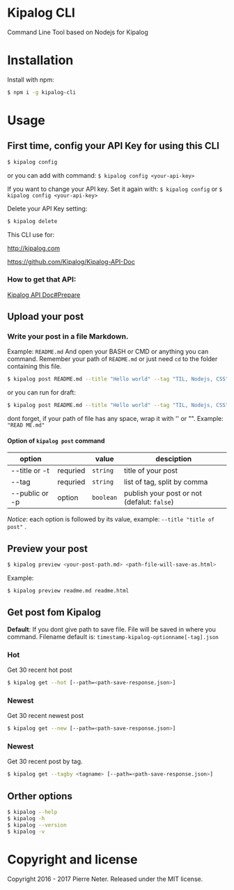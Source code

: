 # Kipalog CLI

Command Line Tool based on Nodejs for Kipalog

# Installation

Install with npm:

```bash
$ npm i -g kipalog-cli
```
# Usage
## First time, config your API Key for using this CLI
```bash
$ kipalog config
```
or you can add with command: `$ kipalog config <your-api-key>`

If you want to change your API key. Set it again with:
`$ kipalog config` or `$ kipalog config <your-api-key>`

Delete your API Key setting:
```bash
$ kipalog delete
```

This CLI use for:

http://kipalog.com

https://github.com/Kipalog/Kipalog-API-Doc

### How to get that API:
[Kipalog API Doc#Prepare](https://github.com/Kipalog/Kipalog-API-Doc#prepare)


## Upload your post
### Write your post in a file Markdown.
Example: `README.md`
And open your BASH or CMD or anything you can command.
Remember your path of `README.md` or just need `cd` to the folder containing this file.
```bash
$ kipalog post README.md --title "Hello world" --tag "TIL, Nodejs, CSS" --public true
```
or you can run for draft:
```bash
$ kipalog post README.md --title "Hello world" --tag "TIL, Nodejs, CSS"
```
dont forget, if your path of file has any space, wrap it with '' or "".
Example: `"READ ME.md"`

#### Option of `kipalog post` command
| option | | value | desciption |
|---|---|---|---|
|--title or -t | requried | `string` | title of your post |
|--tag | requried | `string` | list of tag, split by comma |
|--public or -p | option | `boolean` | publish your post or not (defalut: `false`) |

*Notice*: each option is followed by its value, example: `--title "title of post"` .

## Preview your post

```bash
$ kipalog preview <your-post-path.md> <path-file-will-save-as.html>
```
Example:

```bash
$ kipalog preview readme.md readme.html
```

## Get post fom Kipalog
**Default**: If you dont give path to save file. File will be saved in where you command. Filename default is: `timestamp-kipalog-optionname[-tag].json`

### Hot
Get 30 recent hot post
```bash
$ kipalog get --hot [--path=<path-save-response.json>]
```

### Newest
Get 30 recent newest post
```bash
$ kipalog get --new [--path=<path-save-response.json>]
```

### Newest
Get 30 recent post by tag.
```bash
$ kipalog get --tagby <tagname> [--path=<path-save-response.json>]
```

## Orther options

```bash
$ kipalog --help
$ kipalog -h
$ kipalog --version
$ kipalog -v
```
# Copyright and license
Copyright 2016 - 2017 Pierre Neter. Released under the MIT license.
